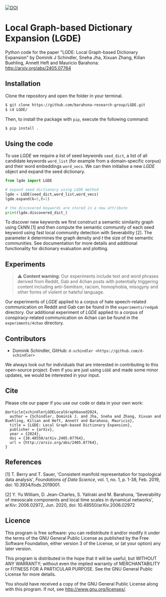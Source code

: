 [![DOI](https://zenodo.org/badge/796673665.svg)](https://zenodo.org/doi/10.5281/zenodo.11567135)

# Local Graph-based Dictionary Expansion (LGDE)
Python code for the paper "LGDE: Local Graph-based Dictionary Expansion" by Dominik J Schindler, Sneha Jha, Xixuan Zhang, Kilian Buehling, Annett Heft and Mauricio Barahona: http://arxiv.org/abs/2405.07764 

## Installation
Clone the repository and open the folder in your terminal. 

```bash
$ git clone https://github.com/barahona-research-group/LGDE.git
$ cd LGDE/
```

Then, to install the package with ``pip``, execute the following command:

```bash
$ pip install .
```

## Using the code
To use *LGDE* we require a list of seed keywords `seed_dict`, a list of all candidate keywords `word_list` (for example from a domain-specific corpus) and their word embeddings `word_vecs`. We can then initialise a new *LGDE* object and expand the seed dictionary.

```python
from lgde import LGDE

# expand seed dictionary using LGDE method
lgde = LGDE(seed_dict,word_list,word_vecs)
lgde.expand(k=5,t=1)

# the discovered keywords are stored in a new attribute
print(lgde.discovered_dict_)
```

To discover new keywords we first construct a semantic similarity graph using CkNN [1] and then compute the semantic community of each seed keyword using fast local community detection with Severability [2]. The parameter $k$ determines the graph density and $t$ the size of the semantic communities. See documentation for more details and additional functionality for dictionary evaluation and plotting.

## Experiments

> :warning: **Content warning**: Our experiments include text and word phrases derived from Reddit, Gab and 4chan posts with potentially triggering content including anti-Semitism, racism, homophobia, misogyny and other forms of violent or hateful language. 

Our experiments of *LGDE* applied to a corpus of hate speech-related communication on Reddit and Gab can be found in the `experiments/redgab` directory. Our additional experiment of *LGDE* applied to a corpus of conspiracy-related communication on 4chan can be found in the `experiments/4chan` directory. 


## Contributors

- Dominik Schindler, GitHub: `d-schindler <https://github.com/d-schindler>`

We always look out for individuals that are interested in contributing to this open-source project. Even if you are just using `LGDE` and made some minor updates, we would be interested in your input. 

## Cite
Please cite our paper if you use our code or data in your own work:

```
@article{schindlerLGDELocalGraphbased2024,
  author = {Schindler, Dominik J. and Jha, Sneha and Zhang, Xixuan and Buehling, Kilian and Heft, Annett and Barahona, Mauricio},
  title = {LGDE: Local Graph-based Dictionary Expansion},
  publisher = {arXiv},
  year = {2024},
  doi = {10.48550/arXiv.2405.07764},
  url = {http://arxiv.org/abs/2405.07764},
}
```

## References
[1] T. Berry and T. Sauer, 'Consistent manifold representation for topological data analysis', *Foundations of Data Science*, vol. 1, no. 1, p. 1-38, Feb. 2019, doi: 10.3934/fods.2019001.

[2] Y. Yu William, D. Jean-Charles, S. Yaliraki and M. Barahona, 'Severability of mesoscale components and local time scales in dynamical networks', arXiv: 2006.02972, Jun. 2020, doi: 10.48550/arXiv.2006.02972

## Licence
This program is free software: you can redistribute it and/or modify it under the terms of the GNU General Public License as published by the Free Software Foundation, either version 3 of the License, or (at your option) any later version.

This program is distributed in the hope that it will be useful, but WITHOUT ANY WARRANTY; without even the implied warranty of MERCHANTABILITY or FITNESS FOR A PARTICULAR PURPOSE. See the GNU General Public License for more details.

You should have received a copy of the GNU General Public License along with this program. If not, see http://www.gnu.org/licenses/.
